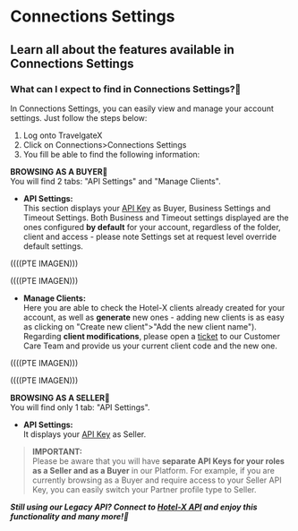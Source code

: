 ﻿---
sidebar_position: 9


---

# Connections Settings

## Learn all about the features available in Connections Settings

### What can I expect to find in Connections Settings?🔎
In Connections Settings, you can easily view and manage your account settings. Just follow the steps below:

1. Log onto TravelgateX
1. Click on Connections>Connections Settings
1. You fill be able to find the following information:

**BROWSING AS A BUYER🔎**\
You will find 2 tabs: "API Settings" and "Manage Clients".
* **API Settings:**\
This section displays your [API Key](https://knowledge.travelgate.com/hotel-x-credentials) as Buyer, Business Settings and Timeout Settings. Both Business and Timeout settings displayed are the ones configured **by default** for your account, regardless of the folder, client and access - please note Settings set at request level override default settings.

((((PTE IMAGEN)))

((((PTE IMAGEN)))

* **Manage Clients:**\
Here you are able to check the Hotel-X clients already created for your account, as well as **generate** new ones - adding new clients is as easy as clicking on "Create new client">"Add the new client name"). Regarding **client modifications**, please open a [ticket](https://app.travelgatex.com/tickets) to our Customer Care Team and provide us your current client code and the new one.

((((PTE IMAGEN)))

((((PTE IMAGEN)))

**BROWSING AS A SELLER🔎**\
You will find only 1 tab: "API Settings".
* **API Settings:**\
It displays your [API Key](https://knowledge.travelgate.com/hotel-x-credentials) as Seller.


>**IMPORTANT:**\
>Please be aware that you will have **separate API Keys for your roles as a Seller and as a Buyer** in our Platform. For example, if you are currently browsing as a Buyer and require access to your Seller API Key, you can easily switch your Partner profile type to Seller.


***Still using our Legacy API? Connect to [Hotel-X API](https://docs.travelgatex.com/connectiontypesbuyers/hotel-x/) and enjoy this functionality and many more!🚀***